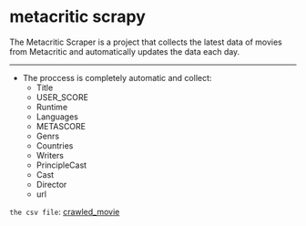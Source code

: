# metacritic scrapy

The Metacritic Scraper is a project that collects the latest data of movies from Metacritic and automatically updates the data each day.

---
+ The proccess is completely automatic and collect:
  + Title
  + USER_SCORE
  + Runtime
  + Languages
  + METASCORE
  + Genrs
  + Countries
  + Writers
  + PrincipleCast
  + Cast
  + Director
  + url

`the csv file`: [crawled_movie]("https://babakft.ir/metatric_scrapy/movie_crawler_metatric/crawler/crawler/spiders/extracted_data/crawled_movie.csv")

